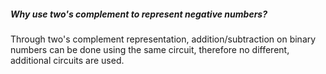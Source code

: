 ##### Why use two's complement to represent negative numbers?
Through two's complement representation, addition/subtraction on binary numbers can be done using the same circuit, therefore no different, additional circuits are used.
